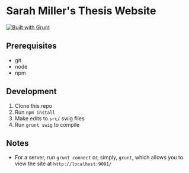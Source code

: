 # Sarah Miller's Thesis Website
[![Built with Grunt](https://cdn.gruntjs.com/builtwith.png)](http://gruntjs.com/)

## Prerequisites 
* git
* node
* npm

## Development
1. Clone this repo
2. Run ``npm install``
3. Make edits to ``src/`` swig files
4. Run ``grunt swig`` to compile


## Notes
* For a server, run ``grunt connect`` or, simply, ``grunt``, which allows you to view the site at ``http://localhost:9091/``
